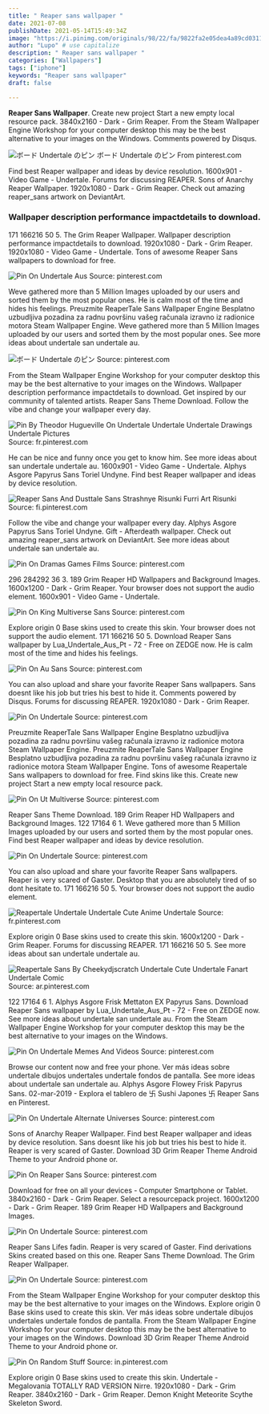 ```yaml
---
title: " Reaper sans wallpaper "
date: 2021-07-08
publishDate: 2021-05-14T15:49:34Z
image: "https://i.pinimg.com/originals/98/22/fa/9822fa2e05dea4a89cd0311c154ad6f5.jpg"
author: "Lupo" # use capitalize
description: " Reaper sans wallpaper "
categories: ["Wallpapers"]
tags: ["iphone"]
keywords: "Reaper sans wallpaper"
draft: false

---
```



**Reaper Sans Wallpaper**. Create new project Start a new empty local resource pack. 3840x2160 - Dark - Grim Reaper. From the Steam Wallpaper Engine Workshop for your computer desktop this may be the best alternative to your images on the Windows. Comments powered by Disqus.

![ボード Undertale のピン](https://i.pinimg.com/originals/38/f6/9c/38f69ca8337916750c7fab6bd86f2ebe.png "ボード Undertale のピン")
ボード Undertale のピン From pinterest.com


Find best Reaper wallpaper and ideas by device resolution. 1600x901 - Video Game - Undertale. Forums for discussing REAPER. Sons of Anarchy Reaper Wallpaper. 1920x1080 - Dark - Grim Reaper. Check out amazing reaper_sans artwork on DeviantArt.

### Wallpaper description performance impactdetails to download.

171 166216 50 5. The Grim Reaper Wallpaper. Wallpaper description performance impactdetails to download. 1920x1080 - Dark - Grim Reaper. 1920x1080 - Video Game - Undertale. Tons of awesome Reaper Sans wallpapers to download for free.


![Pin On Undertale Aus](https://i.pinimg.com/originals/56/b4/f4/56b4f405eec425a3ed91f557089265c0.png "Pin On Undertale Aus")
Source: pinterest.com

Weve gathered more than 5 Million Images uploaded by our users and sorted them by the most popular ones. He is calm most of the time and hides his feelings. Preuzmite ReaperTale Sans Wallpaper Engine Besplatno uzbudljiva pozadina za radnu površinu vašeg računala izravno iz radionice motora Steam Wallpaper Engine. Weve gathered more than 5 Million Images uploaded by our users and sorted them by the most popular ones. See more ideas about undertale san undertale au.

![ボード Undertale のピン](https://i.pinimg.com/originals/38/f6/9c/38f69ca8337916750c7fab6bd86f2ebe.png "ボード Undertale のピン")
Source: pinterest.com

From the Steam Wallpaper Engine Workshop for your computer desktop this may be the best alternative to your images on the Windows. Wallpaper description performance impactdetails to download. Get inspired by our community of talented artists. Reaper Sans Theme Download. Follow the vibe and change your wallpaper every day.

![Pin By Theodor Hugueville On Undertale Undertale Undertale Drawings Undertale Pictures](https://i.pinimg.com/originals/86/68/e9/8668e9e4fdd21fce178a409d1997bb8e.jpg "Pin By Theodor Hugueville On Undertale Undertale Undertale Drawings Undertale Pictures")
Source: fr.pinterest.com

He can be nice and funny once you get to know him. See more ideas about san undertale undertale au. 1600x901 - Video Game - Undertale. Alphys Asgore Papyrus Sans Toriel Undyne. Find best Reaper wallpaper and ideas by device resolution.

![Reaper Sans And Dusttale Sans Strashnye Risunki Furri Art Risunki](https://i.pinimg.com/originals/a8/08/99/a80899848c391e867caea38730a6b00a.png "Reaper Sans And Dusttale Sans Strashnye Risunki Furri Art Risunki")
Source: fi.pinterest.com

Follow the vibe and change your wallpaper every day. Alphys Asgore Papyrus Sans Toriel Undyne. Gift - Afterdeath wallpaper. Check out amazing reaper_sans artwork on DeviantArt. See more ideas about undertale san undertale au.

![Pin On Dramas Games Films](https://i.pinimg.com/originals/c7/f4/c8/c7f4c81345abef58322cb1db70955902.jpg "Pin On Dramas Games Films")
Source: pinterest.com

296 284292 36 3. 189 Grim Reaper HD Wallpapers and Background Images. 1600x1200 - Dark - Grim Reaper. Your browser does not support the audio element. 1600x901 - Video Game - Undertale.

![Pin On King Multiverse Sans](https://i.pinimg.com/474x/44/5d/ff/445dff57c2feeac52c68963b38651bae.jpg "Pin On King Multiverse Sans")
Source: pinterest.com

Explore origin 0 Base skins used to create this skin. Your browser does not support the audio element. 171 166216 50 5. Download Reaper Sans wallpaper by Lua_Undertale_Aus_Pt - 72 - Free on ZEDGE now. He is calm most of the time and hides his feelings.

![Pin On Au Sans](https://i.pinimg.com/originals/cf/d0/2c/cfd02cb2795763295b3948e688ed9ece.png "Pin On Au Sans")
Source: pinterest.com

You can also upload and share your favorite Reaper Sans wallpapers. Sans doesnt like his job but tries his best to hide it. Comments powered by Disqus. Forums for discussing REAPER. 1920x1080 - Dark - Grim Reaper.

![Pin On Undertale](https://i.pinimg.com/originals/cf/8a/8e/cf8a8e4216bb85be81d2e030aefa2c74.jpg "Pin On Undertale")
Source: pinterest.com

Preuzmite ReaperTale Sans Wallpaper Engine Besplatno uzbudljiva pozadina za radnu površinu vašeg računala izravno iz radionice motora Steam Wallpaper Engine. Preuzmite ReaperTale Sans Wallpaper Engine Besplatno uzbudljiva pozadina za radnu površinu vašeg računala izravno iz radionice motora Steam Wallpaper Engine. Tons of awesome Reapertale Sans wallpapers to download for free. Find skins like this. Create new project Start a new empty local resource pack.

![Pin On Ut Multiverse](https://i.pinimg.com/originals/0a/bc/d3/0abcd3d365c710f6a1d0fbf4c8228220.png "Pin On Ut Multiverse")
Source: pinterest.com

Reaper Sans Theme Download. 189 Grim Reaper HD Wallpapers and Background Images. 122 17164 6 1. Weve gathered more than 5 Million Images uploaded by our users and sorted them by the most popular ones. Find best Reaper wallpaper and ideas by device resolution.

![Pin On Undertale](https://i.pinimg.com/originals/5d/92/d5/5d92d55bb2d3c81d837621ec2d691504.jpg "Pin On Undertale")
Source: pinterest.com

You can also upload and share your favorite Reaper Sans wallpapers. Reaper is very scared of Gaster. Desktop that you are absolutely tired of so dont hesitate to. 171 166216 50 5. Your browser does not support the audio element.

![Reapertale Undertale Undertale Cute Anime Undertale](https://i.pinimg.com/originals/dc/37/af/dc37afade06a29077160e984aa82acf6.jpg "Reapertale Undertale Undertale Cute Anime Undertale")
Source: fr.pinterest.com

Explore origin 0 Base skins used to create this skin. 1600x1200 - Dark - Grim Reaper. Forums for discussing REAPER. 171 166216 50 5. See more ideas about san undertale undertale au.

![Reapertale Sans By Cheekydjscratch Undertale Cute Undertale Fanart Undertale Comic](https://i.pinimg.com/originals/f6/2b/4e/f62b4ecd3662f6368f762ea7bf26b1b7.jpg "Reapertale Sans By Cheekydjscratch Undertale Cute Undertale Fanart Undertale Comic")
Source: ar.pinterest.com

122 17164 6 1. Alphys Asgore Frisk Mettaton EX Papyrus Sans. Download Reaper Sans wallpaper by Lua_Undertale_Aus_Pt - 72 - Free on ZEDGE now. See more ideas about undertale san undertale au. From the Steam Wallpaper Engine Workshop for your computer desktop this may be the best alternative to your images on the Windows.

![Pin On Undertale Memes And Videos](https://i.pinimg.com/474x/58/ac/4a/58ac4a437abb3a9cc848606b6504d388--memes-fanart.jpg "Pin On Undertale Memes And Videos")
Source: pinterest.com

Browse our content now and free your phone. Ver más ideas sobre undertale dibujos undertales undertale fondos de pantalla. See more ideas about undertale san undertale au. Alphys Asgore Flowey Frisk Papyrus Sans. 02-mar-2019 - Explora el tablero de 卐 Sushi Japones 卐 Reaper Sans en Pinterest.

![Pin On Undertale Alternate Universes](https://i.pinimg.com/originals/cc/bb/ed/ccbbed7694ba4ea475562fb50d3e73a1.jpg "Pin On Undertale Alternate Universes")
Source: pinterest.com

Sons of Anarchy Reaper Wallpaper. Find best Reaper wallpaper and ideas by device resolution. Sans doesnt like his job but tries his best to hide it. Reaper is very scared of Gaster. Download 3D Grim Reaper Theme Android Theme to your Android phone or.

![Pin On Reaper Sans](https://i.pinimg.com/originals/5c/f0/d6/5cf0d61825c99638c840fd369fd5230d.jpg "Pin On Reaper Sans")
Source: pinterest.com

Download for free on all your devices - Computer Smartphone or Tablet. 3840x2160 - Dark - Grim Reaper. Select a resourcepack project. 1600x1200 - Dark - Grim Reaper. 189 Grim Reaper HD Wallpapers and Background Images.

![Pin On Undertale](https://i.pinimg.com/originals/43/0a/3e/430a3e1ea921b4b3d67a4b714da47de0.jpg "Pin On Undertale")
Source: pinterest.com

Reaper Sans Lifes fadin. Reaper is very scared of Gaster. Find derivations Skins created based on this one. Reaper Sans Theme Download. The Grim Reaper Wallpaper.

![Pin On Undertale](https://i.pinimg.com/474x/9d/62/2f/9d622fe84133703238986694ecfbc71f.jpg "Pin On Undertale")
Source: pinterest.com

From the Steam Wallpaper Engine Workshop for your computer desktop this may be the best alternative to your images on the Windows. Explore origin 0 Base skins used to create this skin. Ver más ideas sobre undertale dibujos undertales undertale fondos de pantalla. From the Steam Wallpaper Engine Workshop for your computer desktop this may be the best alternative to your images on the Windows. Download 3D Grim Reaper Theme Android Theme to your Android phone or.

![Pin On Random Stuff](https://i.pinimg.com/originals/98/22/fa/9822fa2e05dea4a89cd0311c154ad6f5.jpg "Pin On Random Stuff")
Source: in.pinterest.com

Explore origin 0 Base skins used to create this skin. Undertale - Megalovania TOTALLY RAD VERSION Nirre. 1920x1080 - Dark - Grim Reaper. 3840x2160 - Dark - Grim Reaper. Demon Knight Meteorite Scythe Skeleton Sword.

